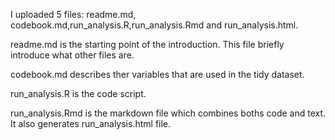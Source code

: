 I uploaded 5 files: readme.md, codebook.md,run_analysis.R,run_analysis.Rmd and run_analysis.html.

readme.md is the starting point of the introduction. This file briefly introduce what other files are.

codebook.md describes ther variables that are used in the tidy dataset.

run_analysis.R is the code script.

run_analysis.Rmd is the markdown file which combines boths code and text. It also generates 
run_analysis.html file.

